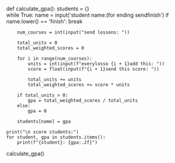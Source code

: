 def calculate_gpa():
    students = {}  
    while True:
        name = input('student name:(for ending sendfinish')
        if name.lower() == 'finish':
            break
        
        num_courses = int(input("send lossons: "))
        
        total_units = 0
        total_weighted_scores = 0
        
        for i in range(num_courses):
            units = int(input(f"everylosso {i + 1}add this: "))
            score = float(input(f"{i + 1}send this score: "))
            
            total_units += units
            total_weighted_scores += score * units
        
        if total_units > 0:
            gpa = total_weighted_scores / total_units
        else:
            gpa = 0
        
        students[name] = gpa 

    print("\n score students:")
    for student, gpa in students.items():
        print(f"{student}: {gpa:.2f}")


calculate_gpa()
